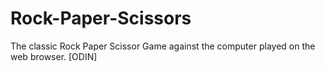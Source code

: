 # Rock-Paper-Scissors
The classic Rock Paper Scissor Game against the computer played on the web browser. [ODIN]

